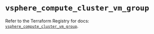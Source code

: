 # `vsphere_compute_cluster_vm_group`

Refer to the Terraform Registry for docs: [`vsphere_compute_cluster_vm_group`](https://registry.terraform.io/providers/vmware/vsphere/2.14.0/docs/resources/compute_cluster_vm_group).

